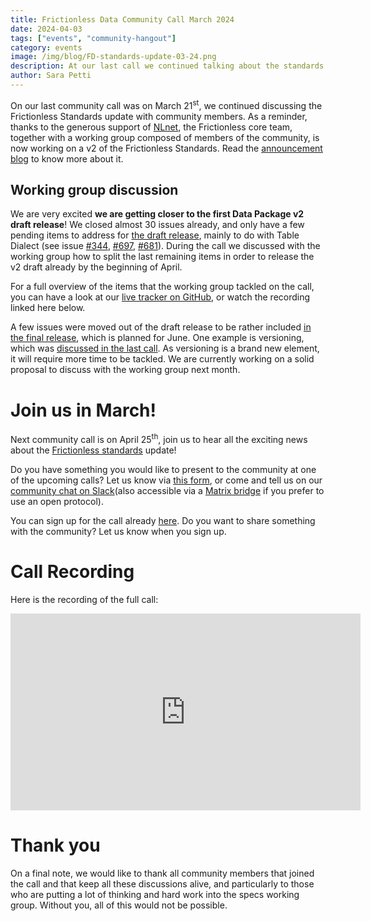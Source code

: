 ```yaml
---
title: Frictionless Data Community Call March 2024
date: 2024-04-03
tags: ["events", "community-hangout"]
category: events
image: /img/blog/FD-standards-update-03-24.png
description: At our last call we continued talking about the standards update, as we are getting close to the v2 draft release...
author: Sara Petti
---
```

On our last community call was on March 21<sup>st</sup>, we continued discussing the Frictionless Standards update with community members. As a reminder, thanks to the generous support of [NLnet](https://nlnet.nl/), the Frictionless core team, together with a working group composed of members of the community, is now working on a v2 of the Frictionless Standards. Read the [announcement blog](https://frictionlessdata.io/blog/2023/11/15/frictionless-specs-update/) to know more about it.

## Working group discussion

We are very excited **we are getting closer to the first Data Package v2 draft release**! We closed almost 30 issues already, and only have a few pending items to address for [the draft release](https://github.com/frictionlessdata/specs/milestone/6), mainly to do with Table Dialect (see issue [#344](https://github.com/frictionlessdata/specs/issues/344), [#697](https://github.com/frictionlessdata/specs/issues/697), [#681](https://github.com/frictionlessdata/specs/issues/681)). During the call we discussed with the working group how to split the last remaining items in order to release the v2 draft already by the beginning of April.

For a full overview of the items that the working group tackled on the call, you can have a look at our [live tracker on GitHub](https://github.com/frictionlessdata/datapackage/pull/39), or watch the recording linked here below.

A few issues were moved out of the draft release to be rather included [in the final release](https://github.com/frictionlessdata/specs/milestone/7), which is planned for June. One example is versioning, which was [discussed in the last call](https://frictionlessdata.io/blog/2024/03/01/community-call/#working-group-discussion). As versioning is a brand new element, it will require more time to be tackled. We are currently working on a solid proposal to discuss with the working group next month. 

# Join us in March!
Next community call is on April 25<sup>th</sup>, join us to hear all the exciting news about the [Frictionless standards](https://datapackage.org/) update! 

Do you have something you would like to present to the community at one of the upcoming calls? Let us know via [this form](https://forms.gle/AWpbxyiGESNSUFK2A), or come and tell us on our [community chat on Slack](https://join.slack.com/t/frictionlessdata/shared_invite/zt-17kpbffnm-tRfDW_wJgOw8tJVLvZTrBg)(also accessible via a [Matrix bridge](https://matrix.to/#/#frictionlessdata:matrix.okfn.org) if you prefer to use an open protocol).

You can sign up for the call already [here](https://docs.google.com/forms/d/e/1FAIpQLSeuNCopxXauMkrWvF6VHqOyHMcy54SfNDOseVXfWRQZWkvqjQ/viewform?usp=sf_link). Do you want to share something with the community? Let us know when you sign up. 

# Call Recording
Here is the recording of the full call:

<iframe width="560" height="315" src="https://www.youtube.com/embed/0q-tCtYL6N0?si=PZ_daE45EwlFc4gG" title="YouTube video player" frameborder="0" allow="accelerometer; autoplay; clipboard-write; encrypted-media; gyroscope; picture-in-picture; web-share" referrerpolicy="strict-origin-when-cross-origin" allowfullscreen></iframe>


# Thank you
On a final note, we would like to thank all community members that joined the call and that keep all these discussions alive, and particularly to those who are putting a lot of thinking and hard work into the specs working group. Without you, all of this would not be possible.

